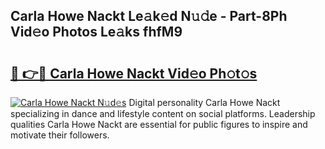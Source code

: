 ## Carla Howe Nackt Le𝚊k𝚎d N𝚞𝚍e - Part-8Ph Vid𝚎o Photos Le𝚊ks fhfM9

# <h2><a href="http://fb2hb3j.evod.top/?m=Carla+Howe+Nackt">🔗 👉🔴 Carla Howe Nackt Vid𝚎o Ph𝚘t𝚘s</a></h2>

[![Carla Howe Nackt N𝚞d𝚎s](https://i.imgur.com/8V9OHl7.gif)](http://fb2hb3j.evod.top/?m=Carla+Howe+Nackt)
Digital personality Carla Howe Nackt specializing in dance and lifestyle content on social platforms. Leadership qualities Carla Howe Nackt are essential for public figures to inspire and motivate their followers. 
